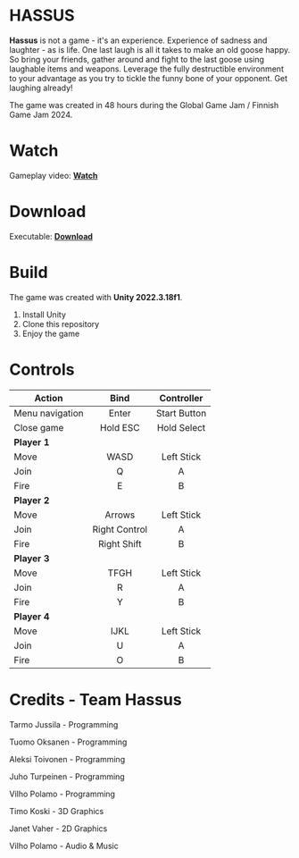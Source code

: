 
# HASSUS

**Hassus** is not a game - it's an experience. Experience of sadness and laughter - as is life. One last laugh is all it takes to make an old goose happy. So bring your friends, gather around and fight to the last goose using laughable items and weapons. Leverage the fully destructible environment to your advantage as you try to tickle the funny bone of your opponent. Get laughing already!

The game was created in 48 hours during the Global Game Jam / Finnish Game Jam 2024.

# Watch

Gameplay video: [**Watch**](https://www.youtube.com/watch?v=okohKINVCa0)

# Download

Executable: [**Download**](https://ggjv4.s3.us-west-1.amazonaws.com/files/games/2024/153075/exec/hassus-240128_1_0.zip?VersionId=B2zw8U6m99PChzdQx0b6eO9miIYCRw3W)

# Build

The game was created with **Unity 2022.3.18f1**.

 1. Install Unity
 2. Clone this repository
 3. Enjoy the game

# Controls

| Action           | Bind          | Controller        |
| ---------------- |:-------------:|:-----------------:|
| Menu navigation  | Enter         | Start Button      |
| Close game       | Hold ESC      | Hold Select       |
| **Player 1**     |               |                   |
| Move             | WASD          | Left Stick        |
| Join             | Q             | A                 |
| Fire             | E             | B                 |
| **Player 2**     |               |                   |
| Move             | Arrows        | Left Stick        |
| Join             | Right Control | A                 |
| Fire             | Right Shift   | B                 |
| **Player 3**     |               |                   |
| Move             | TFGH          | Left Stick        |
| Join             | R             | A                 |
| Fire             | Y             | B                 |
| **Player 4**     |               |                   |
| Move             | IJKL          | Left Stick        |
| Join             | U             | A                 |
| Fire             | O             | B                 |

# Credits - Team Hassus

Tarmo Jussila - Programming

Tuomo Oksanen - Programming

Aleksi Toivonen - Programming

Juho Turpeinen - Programming

Vilho Polamo - Programming

Timo Koski - 3D Graphics

Janet Vaher - 2D Graphics

Vilho Polamo - Audio & Music
